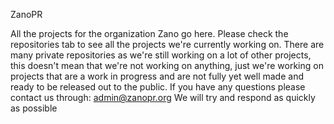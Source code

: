 ZanoPR

All the projects for the organization Zano go here.
Please check the repositories tab to see all the projects we're currently working on.
There are many private repositories as we're still working on a lot of other projects, this doesn't mean that we're not working on anything,
just we're working on projects that are a work in progress and are not fully yet well made and ready to be released out to the public. If you have any questions please contact us through: admin@zanopr.org
We will try and respond as quickly as possible

